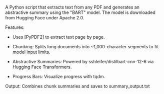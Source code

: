 A Python script that extracts text from any PDF and generates an abstractive summary using the "BART" model.
The model is downloaded from Hugging Face under Apache 2.0.

Features:

* Uses [PyPDF2] to extract text page by page.

* Chunking: Splits long documents into ~1,000-character segments to fit model input limits.

* Abstractive Summaries: Powered by sshleifer/distilbart-cnn-12-6 via Hugging Face Transformers.

* Progress Bars: Visualize progress with tqdm.

Output: Combines chunk summaries and saves to summary_output.txt

